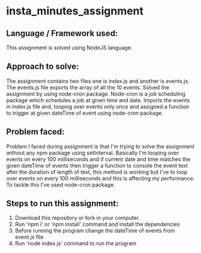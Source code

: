 # insta_minutes_assignment

## Language / Framework used:
This assignment is solved using NodeJS language. 

## Approach to solve:
The assignment contains two files one is index.js and another is events.js. The events.js file exports the array of all the 10 events.
Solved the assignment by using node-cron package. Node-cron is a job scheduling package which schedules a job at given time and date.
Imports the events in index.js file and, looping over events only once and assigned a function to trigger at 
given dateTime of event using node-cron package.

## Problem faced:
Problem I faced during assignment is that I'm trying to solve the assignment without any npm package using setInterval. Basically
I'm looping over events on every 100 milliseconds and if current date and time matches the given dateTime of events then trigger a function 
to console the event text after the duration of length of text, this method is working but I've to loop over events on every 100 milliseconds
and this is affecting my performance. To tackle this I've used node-cron package.

## Steps to run this assignment:
1. Download this repository or fork in your computer.
2. Run 'npm i' or 'npm install' command and install the dependencies
3. Before running the program change the dateTime of events from event.js file
4. Run 'node index.js' command to run the program
